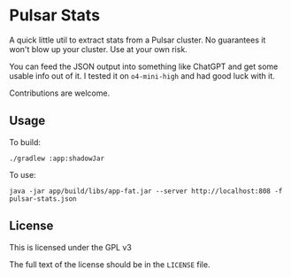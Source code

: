 # Pulsar Stats

A quick little util to extract stats from a Pulsar cluster. No guarantees it won't blow up your cluster. Use at your own risk.

You can feed the JSON output into something like ChatGPT and get some usable info out of it. I tested it on `o4-mini-high` and had good luck with it.

Contributions are welcome.

## Usage

To build:
```
./gradlew :app:shadowJar
```

To use:
```
java -jar app/build/libs/app-fat.jar --server http://localhost:808 -f pulsar-stats.json
```

## License
This is licensed under the GPL v3

The full text of the license should be in the `LICENSE` file.